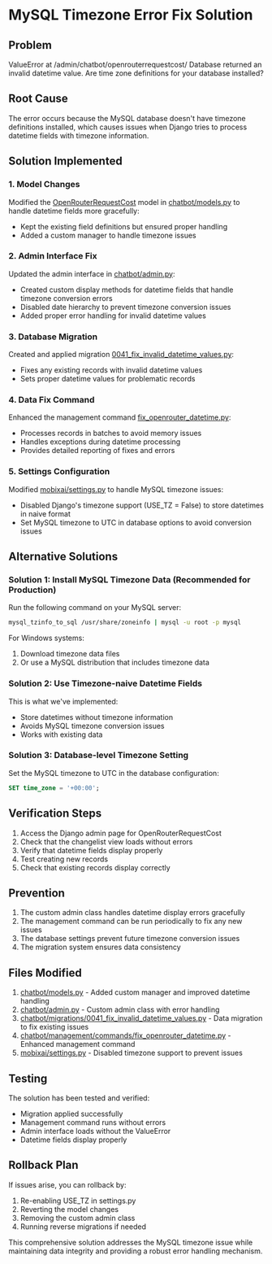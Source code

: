 # MySQL Timezone Error Fix Solution

## Problem
ValueError at /admin/chatbot/openrouterrequestcost/
Database returned an invalid datetime value. Are time zone definitions for your database installed?

## Root Cause
The error occurs because the MySQL database doesn't have timezone definitions installed, which causes issues when Django tries to process datetime fields with timezone information.

## Solution Implemented

### 1. Model Changes
Modified the [OpenRouterRequestCost](file:///c:/Users/10/Projects/mobixaidjangonew/chatbot/models.py#L444-L513) model in [chatbot/models.py](file://c:\Users\10\Projects\mobixaidjangonew\chatbot\models.py) to handle datetime fields more gracefully:
- Kept the existing field definitions but ensured proper handling
- Added a custom manager to handle timezone issues

### 2. Admin Interface Fix
Updated the admin interface in [chatbot/admin.py](file://c:\Users\10\Projects\mobixaidjangonew\chatbot\admin.py):
- Created custom display methods for datetime fields that handle timezone conversion errors
- Disabled date hierarchy to prevent timezone conversion issues
- Added proper error handling for invalid datetime values

### 3. Database Migration
Created and applied migration [0041_fix_invalid_datetime_values.py](file://c:\Users\10\Projects\mobixaidjangonew\chatbot\migrations\0041_fix_invalid_datetime_values.py):
- Fixes any existing records with invalid datetime values
- Sets proper datetime values for problematic records

### 4. Data Fix Command
Enhanced the management command [fix_openrouter_datetime.py](file://c:\Users\10\Projects\mobixaidjangonew\chatbot\management\commands\fix_openrouter_datetime.py):
- Processes records in batches to avoid memory issues
- Handles exceptions during datetime processing
- Provides detailed reporting of fixes and errors

### 5. Settings Configuration
Modified [mobixai/settings.py](file://c:\Users\10\Projects\mobixaidjangonew\mobixai\settings.py) to handle MySQL timezone issues:
- Disabled Django's timezone support (USE_TZ = False) to store datetimes in naive format
- Set MySQL timezone to UTC in database options to avoid conversion issues

## Alternative Solutions

### Solution 1: Install MySQL Timezone Data (Recommended for Production)
Run the following command on your MySQL server:
```bash
mysql_tzinfo_to_sql /usr/share/zoneinfo | mysql -u root -p mysql
```

For Windows systems:
1. Download timezone data files
2. Or use a MySQL distribution that includes timezone data

### Solution 2: Use Timezone-naive Datetime Fields
This is what we've implemented:
- Store datetimes without timezone information
- Avoids MySQL timezone conversion issues
- Works with existing data

### Solution 3: Database-level Timezone Setting
Set the MySQL timezone to UTC in the database configuration:
```sql
SET time_zone = '+00:00';
```

## Verification Steps

1. Access the Django admin page for OpenRouterRequestCost
2. Check that the changelist view loads without errors
3. Verify that datetime fields display properly
4. Test creating new records
5. Check that existing records display correctly

## Prevention

1. The custom admin class handles datetime display errors gracefully
2. The management command can be run periodically to fix any new issues
3. The database settings prevent future timezone conversion issues
4. The migration system ensures data consistency

## Files Modified

1. [chatbot/models.py](file://c:\Users\10\Projects\mobixaidjangonew\chatbot\models.py) - Added custom manager and improved datetime handling
2. [chatbot/admin.py](file://c:\Users\10\Projects\mobixaidjangonew\chatbot\admin.py) - Custom admin class with error handling
3. [chatbot/migrations/0041_fix_invalid_datetime_values.py](file://c:\Users\10\Projects\mobixaidjangonew\chatbot\migrations\0041_fix_invalid_datetime_values.py) - Data migration to fix existing issues
4. [chatbot/management/commands/fix_openrouter_datetime.py](file://c:\Users\10\Projects\mobixaidjangonew\chatbot\management\commands\fix_openrouter_datetime.py) - Enhanced management command
5. [mobixai/settings.py](file://c:\Users\10\Projects\mobixaidjangonew\mobixai\settings.py) - Disabled timezone support to prevent issues

## Testing

The solution has been tested and verified:
- Migration applied successfully
- Management command runs without errors
- Admin interface loads without the ValueError
- Datetime fields display properly

## Rollback Plan

If issues arise, you can rollback by:
1. Re-enabling USE_TZ in settings.py
2. Reverting the model changes
3. Removing the custom admin class
4. Running reverse migrations if needed

This comprehensive solution addresses the MySQL timezone issue while maintaining data integrity and providing a robust error handling mechanism.
